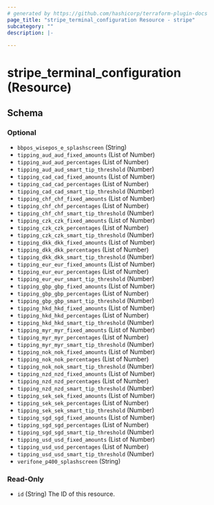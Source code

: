 ```yaml
---
# generated by https://github.com/hashicorp/terraform-plugin-docs
page_title: "stripe_terminal_configuration Resource - stripe"
subcategory: ""
description: |-
  
---
```


# stripe_terminal_configuration (Resource)





<!-- schema generated by tfplugindocs -->
## Schema

### Optional

- `bbpos_wisepos_e_splashscreen` (String)
- `tipping_aud_aud_fixed_amounts` (List of Number)
- `tipping_aud_aud_percentages` (List of Number)
- `tipping_aud_aud_smart_tip_threshold` (Number)
- `tipping_cad_cad_fixed_amounts` (List of Number)
- `tipping_cad_cad_percentages` (List of Number)
- `tipping_cad_cad_smart_tip_threshold` (Number)
- `tipping_chf_chf_fixed_amounts` (List of Number)
- `tipping_chf_chf_percentages` (List of Number)
- `tipping_chf_chf_smart_tip_threshold` (Number)
- `tipping_czk_czk_fixed_amounts` (List of Number)
- `tipping_czk_czk_percentages` (List of Number)
- `tipping_czk_czk_smart_tip_threshold` (Number)
- `tipping_dkk_dkk_fixed_amounts` (List of Number)
- `tipping_dkk_dkk_percentages` (List of Number)
- `tipping_dkk_dkk_smart_tip_threshold` (Number)
- `tipping_eur_eur_fixed_amounts` (List of Number)
- `tipping_eur_eur_percentages` (List of Number)
- `tipping_eur_eur_smart_tip_threshold` (Number)
- `tipping_gbp_gbp_fixed_amounts` (List of Number)
- `tipping_gbp_gbp_percentages` (List of Number)
- `tipping_gbp_gbp_smart_tip_threshold` (Number)
- `tipping_hkd_hkd_fixed_amounts` (List of Number)
- `tipping_hkd_hkd_percentages` (List of Number)
- `tipping_hkd_hkd_smart_tip_threshold` (Number)
- `tipping_myr_myr_fixed_amounts` (List of Number)
- `tipping_myr_myr_percentages` (List of Number)
- `tipping_myr_myr_smart_tip_threshold` (Number)
- `tipping_nok_nok_fixed_amounts` (List of Number)
- `tipping_nok_nok_percentages` (List of Number)
- `tipping_nok_nok_smart_tip_threshold` (Number)
- `tipping_nzd_nzd_fixed_amounts` (List of Number)
- `tipping_nzd_nzd_percentages` (List of Number)
- `tipping_nzd_nzd_smart_tip_threshold` (Number)
- `tipping_sek_sek_fixed_amounts` (List of Number)
- `tipping_sek_sek_percentages` (List of Number)
- `tipping_sek_sek_smart_tip_threshold` (Number)
- `tipping_sgd_sgd_fixed_amounts` (List of Number)
- `tipping_sgd_sgd_percentages` (List of Number)
- `tipping_sgd_sgd_smart_tip_threshold` (Number)
- `tipping_usd_usd_fixed_amounts` (List of Number)
- `tipping_usd_usd_percentages` (List of Number)
- `tipping_usd_usd_smart_tip_threshold` (Number)
- `verifone_p400_splashscreen` (String)

### Read-Only

- `id` (String) The ID of this resource.


